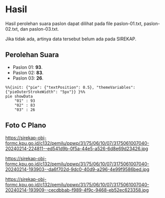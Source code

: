 # Hasil

Hasil perolehan suara paslon dapat dilihat pada file paslon-01.txt, paslon-02.txt, dan paslon-03.txt.

Jika tidak ada, artinya data tersebut belum ada pada SIREKAP.

## Perolehan Suara

 * Paslon 01: **93**.
 * Paslon 02: **83**.
 * Paslon 03: **26**.

```mermaid
%%{init: {"pie": {"textPosition": 0.5}, "themeVariables": {"pieOuterStrokeWidth": "5px"}} }%%
pie showData
    "01" : 93
    "02" : 83
    "03" : 26
```
## Foto C Plano

https://sirekap-obj-formc.kpu.go.id/c132/pemilu/ppwp/31/75/06/10/07/3175061007040-20240214-224811--ed541d9b-0f5a-44e5-a526-6d8e69d23426.jpg

https://sirekap-obj-formc.kpu.go.id/c132/pemilu/ppwp/31/75/06/10/07/3175061007040-20240214-193903--da6f702d-9dc0-40d9-a296-4e99f9586bed.jpg

https://sirekap-obj-formc.kpu.go.id/c132/pemilu/ppwp/31/75/06/10/07/3175061007040-20240214-193909--cecdbbab-f989-4f9c-9468-eb52ec623358.jpg
